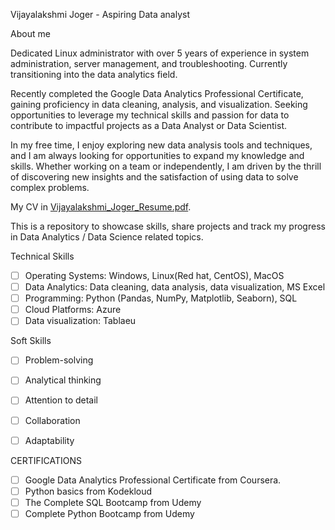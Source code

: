 Vijayalakshmi Joger -  Aspiring Data analyst

About me

Dedicated Linux administrator with over 5 years of experience in system administration, server management, and troubleshooting. Currently transitioning into the data analytics field.

Recently completed the Google Data Analytics Professional Certificate, gaining proficiency in data cleaning, analysis, and visualization. Seeking opportunities to leverage my technical skills and passion for data to contribute to impactful projects as a Data Analyst or Data Scientist.

In my free time, I enjoy exploring new data analysis tools and techniques, and I am always looking for opportunities to expand my knowledge and skills. Whether working on a team or independently, I am driven by the thrill of discovering new insights and the satisfaction of using data to solve complex problems.

My CV in [Vijayalakshmi_Joger_Resume.pdf](https://github.com/user-attachments/files/17094957/Vijayalakshmi_Joger_Resume.pdf).

This is a repository to showcase skills, share projects and track my progress in Data Analytics / Data Science related topics.

Technical Skills
- [ ] Operating Systems: Windows, Linux(Red hat, CentOS), MacOS
- [ ] Data Analytics: Data cleaning, data analysis, data visualization, MS Excel
- [ ] Programming: Python (Pandas, NumPy, Matplotlib, Seaborn), SQL
- [ ] Cloud Platforms: Azure
- [ ] Data visualization: Tablaeu

Soft Skills
- [ ] Problem-solving
- [ ] Analytical thinking
- [ ] Attention to detail
- [ ] Collaboration
- [ ] Adaptability


CERTIFICATIONS
- [ ] Google Data Analytics Professional Certificate from Coursera.
- [ ] Python basics from Kodekloud
- [ ] The Complete SQL Bootcamp from Udemy
- [ ] Complete Python Bootcamp from Udemy
